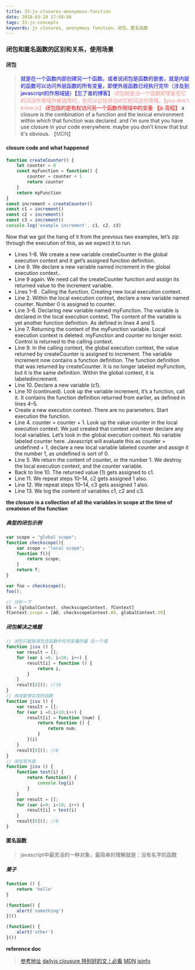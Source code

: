 ```yaml
---
title: 33-js-closures-anonymous-function
date: 2018-03-29 17:58:56
tags: 33-js-concepts
keywords: js closures, anonymous function，闭包，匿名函数
---
```

### 闭包和匿名函数的区别和关系，使用场景

#### 闭包
> <font color="blue">就是在一个函数内部创建另一个函数。或者说闭包是函数的嵌套，就是内层的函数可以访问外层函数的所有变量，即使外层函数已经执行完毕（涉及到javascript的作用域链）【忘了谁的博客】</font>
> <font color="#ff9090">闭包就是当一个函数即使是在它的词法作用域外被调用时，也可以记住并访问它的词法作用域。【you don't know js】</font>
> <font color="red">闭包指的是有权访问另一个函数作用域中的变量 【js 高程】</font>
> <font color="#333">a closure is the combination of a function and the lexical environment within which that function was declared. and i'm sure that you have use closure in your code everywhere. maybe you don't know that but it's obvious. </font>【MDN】

#### closure code and what happened
```javascript
function createCounter() {
    let counter = 0
    const myFunction = function() {
        counter = counter + 1
        return counter
    }
    return myFunction
}
const increment = createCounter()
const c1 = increment()
const c2 = increment()
const c3 = increment()
console.log('example increment', c1, c2, c3)
```
Now that we got the hang of it from the previous two examples, let’s zip through the execution of this, as we expect it to run.

* Lines 1–8. We create a new variable createCounter in the global execution context and it get’s assigned function definition.
* Line 9. We declare a new variable named increment in the global execution context..
* Line 9 again. We need call the createCounter function and assign its returned value to the increment variable.
* Lines 1–8 . Calling the function. Creating new local execution context.
* Line 2. Within the local execution context, declare a new variable named counter. Number 0 is assigned to counter.
* Line 3–6. Declaring new variable named myFunction. The variable is declared in the local execution context. The content of the variable is yet another function definition. As defined in lines 4 and 5.
* Line 7. Returning the content of the myFunction variable. Local execution context is deleted. myFunction and counter no longer exist. Control is returned to the calling context.
* Line 9. In the calling context, the global execution context, the value returned by createCounter is assigned to increment. The variable increment now contains a function definition. The function definition that was returned by createCounter. It is no longer labeled myFunction, but it is the same definition. Within the global context, it is labeledincrement.
* Line 10. Declare a new variable (c1).
* Line 10 (continued). Look up the variable increment, it’s a function, call it. It contains the function definition returned from earlier, as defined in lines 4–5.
* Create a new execution context. There are no parameters. Start execution the function.
* Line 4. counter = counter + 1. Look up the value counter in the local execution context. We just created that context and never declare any local variables. Let’s look in the global execution context. No variable labeled counter here. Javascript will evaluate this as counter = undefined + 1, declare a new local variable labeled counter and assign it the number 1, as undefined is sort of 0.
* Line 5. We return the content of counter, or the number 1. We destroy the local execution context, and the counter variable.
* Back to line 10. The returned value (1) gets assigned to c1.
* Line 11. We repeat steps 10–14, c2 gets assigned 1 also.
* Line 12. We repeat steps 10–14, c3 gets assigned 1 also.
* Line 13. We log the content of variables c1, c2 and c3.

**the closure is a collection of all the variables in scope at the time of createion of the function**

##### 典型的闭包示例
```javascript
var scope = "global scope";
function checkscope(){
    var scope = "local scope";
    function f(){
        return scope;
    }
    return f;
}

var foo = checkscope();
foo();

// 分析一下
ES = [globalContext, checkscopeContext, fContext]
fContext.scope = [AO, checkscopeContext.AO, globalContext.VO]
```
##### 闭包解决之难题
```javascript
// 闭包只能取得包含函数中任何变量的最 后一个值
function jisu () {
    var result = [];
    for (var i =0; i<10; i++) {
        result[i] = function () {
            return i;
        }
    }
    result[8](); //10
}
// 改成能够实现的函数
function jisu () {
    var result = [];
    for (var i =0;i<10;i++) {
        result[i] = function (num) {
            return function () {
                return num;
            }
        }(i)
    }
    result[8](); //8
}
// 闭包写外面
function jisu () {
    function test(i) {
        return function() {
            console.log(i)
        }
    }
    var result = [];
    for (var i=0; i<10; i++) {
        result[i] = test(i)
    }
    result[8](); //8
}
```
#### 匿名函数
> javascript中最灵活的一种对象，最简单的理解就是：没有名字的函数

##### 栗子
```javascript
function () {
    return 'hello'
}

(function() {
    alert('something')
})()

(function() {
    alert('other')
}())
```
**reference doc**
> [参考地址](https://github.com/mqyqingfeng/Blog/issues/9)
> [dailyjs clousure 特别好的文！必看](https://medium.com/dailyjs/i-never-understood-javascript-closures-9663703368e8)
> [MDN](https://developer.mozilla.org/en-US/docs/Web/JavaScript/Closures)
> [jsinfo](https://zh.javascript.info/closure)